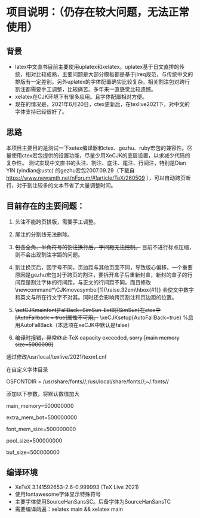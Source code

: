 # 项目说明：（仍存在较大问题，无法正常使用）
## 背景
* latex中文直书目前主要使用uplatex和xelatex。uplatex基于日文直排的传统，相对比较成熟，主要问题是大部分模板都是基于jlreq规范，与传统中文的排版有一定差别。另外uplatex的字体配置确实比较复杂。相关割注包对跨行割注都需要手工调整，比较痛苦。多年来一直感觉比较遗憾。
* xelatex在CJK环境下有很多应用。且字体配置相对方便。
* 现在的情况是，2021年6月20日，ctex更新后，在texlive2021下，对中文的字体支持已经很好了。
## 思路
本项目主要目的是测试一下xetex编译器和ctex、gezhu、ruby宏包的兼容性。尽量使用ctex宏包提供的设置功能，尽量少用XeCJK的底层设置，以求减少代码的复杂性。
测试实现中文直书的头注、割注、底注、尾注、行间注，特别是Dian YIN (yindian@ustc) 的gezhu宏包2007.09.29（下载自 https://www.newsmth.net/nForum/#!article/TeX/260509 ），可以自动跨页断行，对于割注较多的文本节省了大量调整时间。


## 目前存在的主要问题：
1. 头注不能跨页排版，需要手工调整。
2. 尾注的分割线无法删除。
3. ~~包含全角、半角符号的割注换行后，字间距无法控制。~~ 
  目前不进行标点压缩，则不会出现割注字距的问题。
4. 割注换页后，因字号不同，页边距与其他页面不同，导致版心偏移。一个重要原因是gezhu宏包对于跨页的割注，要拆开盒子后重新封盒，新封的盒子的行间距是割注字体的行间距，与正文的行间距不同。而且修改\newcommand*\CJKmovesymbol[1]{\raise.32em\hbox{#1}} 会使文中数字和英文与所在行文字不对其。同时还会影响跨页割注和页边距的位置。
5. ~~\setCJKmainfont[FallBack=SimSun-ExtB]{SimSun}在ctex中 [AutoFallback = true]属性不可用。~~
  \xeCJKsetup{AutoFallBack=true} %启用AutoFallBack（本选项在xeCJK中默认是false）

6. ~~编译时报错，异常终止 TeX capacity exceeded, sorry [main memory size=5000000]~~ 

通过修改/usr/local/texlive/2021/texmf.cnf

在自定义字体目录

OSFONTDIR = /usr/share/fonts//;/usr/local/share/fonts//;~/.fonts//

添加以下参数，将默认数值加大

  main_memory=500000000
  
  extra_mem_bot=500000000
  
  font_mem_size=500000000
  
  pool_size=500000000
  
  buf_size=500000000


## 编译环境
* XeTeX 3.141592653-2.6-0.999993 (TeX Live 2021)
* 使用fontawesome字体显示特殊符号
* 主要字体使用SourceHanSansSC。后备字体为SourceHanSansTC
* 需要编译两遍：xelatex main && xelatex main
